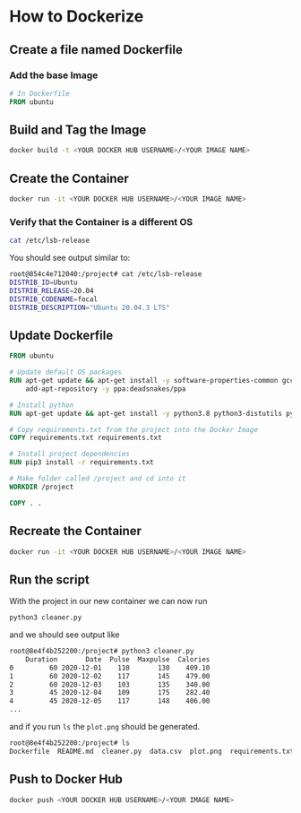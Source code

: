 # How to Dockerize

## Create a file named Dockerfile

### Add the base Image

```Dockerfile
# In Dockerfile
FROM ubuntu
```

## Build and Tag the Image

```bash
docker build -t <YOUR DOCKER HUB USERNAME>/<YOUR IMAGE NAME>
```

## Create the Container

```bash
docker run -it <YOUR DOCKER HUB USERNAME>/<YOUR IMAGE NAME>
```


### Verify that the Container is a different OS

```bash
cat /etc/lsb-release
```

You should see output similar to:

```bash
root@854c4e712040:/project# cat /etc/lsb-release
DISTRIB_ID=Ubuntu
DISTRIB_RELEASE=20.04
DISTRIB_CODENAME=focal
DISTRIB_DESCRIPTION="Ubuntu 20.04.3 LTS"
```

## Update Dockerfile

```Dockerfile
FROM ubuntu

# Update default OS packages
RUN apt-get update && apt-get install -y software-properties-common gcc vim && \
    add-apt-repository -y ppa:deadsnakes/ppa

# Install python
RUN apt-get update && apt-get install -y python3.8 python3-distutils python3-pip python3-apt

# Copy requirements.txt from the project into the Docker Image
COPY requirements.txt requirements.txt

# Install project dependencies
RUN pip3 install -r requirements.txt

# Make folder called /project and cd into it
WORKDIR /project

COPY . .
```

## Recreate the Container

```bash
docker run -it <YOUR DOCKER HUB USERNAME>/<YOUR IMAGE NAME>
```

## Run the script

With the project in our new container we can now run

```bash
python3 cleaner.py
```

and we should see output like

```bash
root@8e4f4b252200:/project# python3 cleaner.py 
    Duration       Date  Pulse  Maxpulse  Calories
0         60 2020-12-01    110       130    409.10
1         60 2020-12-02    117       145    479.00
2         60 2020-12-03    103       135    340.00
3         45 2020-12-04    109       175    282.40
4         45 2020-12-05    117       148    406.00
...
```

and if you run `ls` the `plot.png` should be generated.

```bash
root@8e4f4b252200:/project# ls
Dockerfile  README.md  cleaner.py  data.csv  plot.png  requirements.txt
```

## Push to Docker Hub

```bash
docker push <YOUR DOCKER HUB USERNAME>/<YOUR IMAGE NAME>
```
